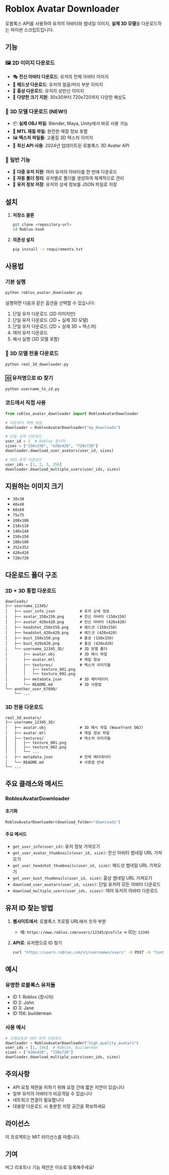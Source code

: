 # Roblox Avatar Downloader

로블록스 API를 사용하여 유저의 아바타와 썸네일 이미지, **실제 3D 모델**을 다운로드하는 파이썬 스크립트입니다.

## 기능

### 🖼️ 2D 이미지 다운로드
- 🎭 **전신 아바타 다운로드**: 유저의 전체 아바타 이미지
- 👤 **헤드샷 다운로드**: 유저의 얼굴/머리 부분 이미지  
- 👔 **흉상 다운로드**: 유저의 상반신 이미지
- 📏 **다양한 크기 지원**: 30x30부터 720x720까지 다양한 해상도

### 🎯 **3D 모델 다운로드 (NEW!)**
- 📦 **실제 OBJ 파일**: Blender, Maya, Unity에서 바로 사용 가능
- 🎨 **MTL 재질 파일**: 완전한 재질 정보 포함
- 🖼️ **텍스처 파일들**: 고품질 3D 텍스처 이미지
- 🔧 **최신 API 사용**: 2024년 업데이트된 로블록스 3D Avatar API

### 👥 **일반 기능**
- 👥 **다중 유저 지원**: 여러 유저의 아바타를 한 번에 다운로드
- 📁 **자동 폴더 정리**: 유저별로 폴더를 생성하여 체계적으로 관리
- 📄 **유저 정보 저장**: 유저의 상세 정보를 JSON 파일로 저장

## 설치

1. **저장소 클론**
   ```bash
   git clone <repository-url>
   cd Roblox-hook
   ```

2. **의존성 설치**
   ```bash
   pip install -r requirements.txt
   ```

## 사용법

### 기본 실행
```bash
python roblox_avatar_downloader.py
```

실행하면 다음과 같은 옵션을 선택할 수 있습니다:
1. 단일 유저 다운로드 (2D 이미지만)
2. 단일 유저 다운로드 (2D + 실제 3D 모델)
3. 단일 유저 다운로드 (2D + 실제 3D + 텍스처)
4. 여러 유저 다운로드
5. 예시 실행 (3D 모델 포함)

### 🎯 3D 모델 전용 다운로드
```bash
python real_3d_downloader.py
```

### 🆔 유저명으로 ID 찾기
```bash
python username_to_id.py
```

### 코드에서 직접 사용

```python
from roblox_avatar_downloader import RobloxAvatarDownloader

# 다운로더 객체 생성
downloader = RobloxAvatarDownloader("my_downloads")

# 단일 유저 다운로드
user_id = 1  # Roblox 창시자
sizes = ["150x150", "420x420", "720x720"]
downloader.download_user_avatars(user_id, sizes)

# 여러 유저 다운로드
user_ids = [1, 2, 3, 156]
downloader.download_multiple_users(user_ids, sizes)
```

## 지원하는 이미지 크기

- `30x30`
- `48x48` 
- `60x60`
- `75x75`
- `100x100`
- `110x110`
- `140x140`
- `150x150`
- `180x180`
- `352x352`
- `420x420`
- `720x720`

## 다운로드 폴더 구조

### 2D + 3D 통합 다운로드
```
downloads/
├── username_12345/
│   ├── user_info.json           # 유저 상세 정보
│   ├── avatar_150x150.png       # 전신 아바타 (150x150)
│   ├── avatar_420x420.png       # 전신 아바타 (420x420)
│   ├── headshot_150x150.png     # 헤드샷 (150x150)
│   ├── headshot_420x420.png     # 헤드샷 (420x420)
│   ├── bust_150x150.png         # 흉상 (150x150)
│   ├── bust_420x420.png         # 흉상 (420x420)
│   └── username_12345_3D/       # 3D 모델 폴더
│       ├── avatar.obj           # 3D 메시 파일
│       ├── avatar.mtl           # 재질 정보
│       ├── textures/            # 텍스처 이미지들
│       │   ├── texture_001.png
│       │   └── texture_002.png
│       ├── metadata.json        # 3D 메타데이터
│       └── README.md            # 3D 사용법
└── another_user_67890/
    └── ...
```

### 3D 전용 다운로드
```
real_3d_avatars/
├── username_12345_3D/
│   ├── avatar.obj               # 3D 메시 파일 (Wavefront OBJ)
│   ├── avatar.mtl               # 재질 정보 파일
│   ├── textures/                # 텍스처 이미지들
│   │   ├── texture_001.png
│   │   ├── texture_002.png
│   │   └── ...
│   ├── metadata.json            # 전체 메타데이터
│   └── README.md                # 사용법 안내
└── ...
```

## 주요 클래스와 메서드

### RobloxAvatarDownloader

#### 초기화
```python
RobloxAvatarDownloader(download_folder="downloads")
```

#### 주요 메서드

- `get_user_info(user_id)`: 유저 정보 가져오기
- `get_user_avatar_thumbnails(user_id, size)`: 전신 아바타 썸네일 URL 가져오기
- `get_user_headshot_thumbnails(user_id, size)`: 헤드샷 썸네일 URL 가져오기  
- `get_user_bust_thumbnails(user_id, size)`: 흉상 썸네일 URL 가져오기
- `download_user_avatars(user_id, sizes)`: 단일 유저의 모든 아바타 다운로드
- `download_multiple_users(user_ids, sizes)`: 여러 유저의 아바타 다운로드

## 유저 ID 찾는 방법

1. **웹사이트에서**: 로블록스 프로필 URL에서 숫자 부분
   - 예: `https://www.roblox.com/users/12345/profile` → ID는 `12345`

2. **API로**: 유저명으로 ID 찾기
   ```bash
   curl "https://users.roblox.com/v1/usernames/users" -X POST -H "Content-Type: application/json" -d '{"usernames":["username"]}'
   ```

## 예시

### 유명한 로블록스 유저들
- ID 1: Roblox (창시자)
- ID 2: John 
- ID 3: Jane
- ID 156: builderman

### 사용 예시
```python
# 고해상도로 여러 유저 다운로드
downloader = RobloxAvatarDownloader("high_quality_avatars")
user_ids = [1, 156]  # Roblox, builderman
sizes = ["420x420", "720x720"]
downloader.download_multiple_users(user_ids, sizes)
```

## 주의사항

- API 요청 제한을 피하기 위해 요청 간에 짧은 지연이 있습니다
- 일부 유저의 아바타가 비공개일 수 있습니다
- 네트워크 연결이 필요합니다
- 대용량 다운로드 시 충분한 저장 공간을 확보하세요

## 라이선스

이 프로젝트는 MIT 라이선스를 따릅니다.

## 기여

버그 리포트나 기능 제안은 이슈로 등록해주세요!
